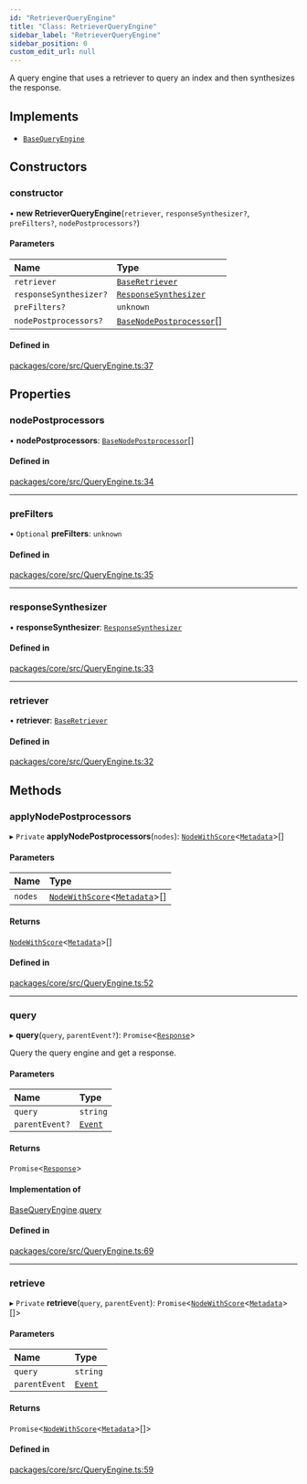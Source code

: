 ```yaml
---
id: "RetrieverQueryEngine"
title: "Class: RetrieverQueryEngine"
sidebar_label: "RetrieverQueryEngine"
sidebar_position: 0
custom_edit_url: null
---
```


A query engine that uses a retriever to query an index and then synthesizes the response.

## Implements

- [`BaseQueryEngine`](../interfaces/BaseQueryEngine.md)

## Constructors

### constructor

• **new RetrieverQueryEngine**(`retriever`, `responseSynthesizer?`, `preFilters?`, `nodePostprocessors?`)

#### Parameters

| Name                   | Type                                                                |
| :--------------------- | :------------------------------------------------------------------ |
| `retriever`            | [`BaseRetriever`](../interfaces/BaseRetriever.md)                   |
| `responseSynthesizer?` | [`ResponseSynthesizer`](ResponseSynthesizer.md)                     |
| `preFilters?`          | `unknown`                                                           |
| `nodePostprocessors?`  | [`BaseNodePostprocessor`](../interfaces/BaseNodePostprocessor.md)[] |

#### Defined in

[packages/core/src/QueryEngine.ts:37](https://github.com/run-llama/LlamaIndexTS/blob/d613bbd/packages/core/src/QueryEngine.ts#L37)

## Properties

### nodePostprocessors

• **nodePostprocessors**: [`BaseNodePostprocessor`](../interfaces/BaseNodePostprocessor.md)[]

#### Defined in

[packages/core/src/QueryEngine.ts:34](https://github.com/run-llama/LlamaIndexTS/blob/d613bbd/packages/core/src/QueryEngine.ts#L34)

---

### preFilters

• `Optional` **preFilters**: `unknown`

#### Defined in

[packages/core/src/QueryEngine.ts:35](https://github.com/run-llama/LlamaIndexTS/blob/d613bbd/packages/core/src/QueryEngine.ts#L35)

---

### responseSynthesizer

• **responseSynthesizer**: [`ResponseSynthesizer`](ResponseSynthesizer.md)

#### Defined in

[packages/core/src/QueryEngine.ts:33](https://github.com/run-llama/LlamaIndexTS/blob/d613bbd/packages/core/src/QueryEngine.ts#L33)

---

### retriever

• **retriever**: [`BaseRetriever`](../interfaces/BaseRetriever.md)

#### Defined in

[packages/core/src/QueryEngine.ts:32](https://github.com/run-llama/LlamaIndexTS/blob/d613bbd/packages/core/src/QueryEngine.ts#L32)

## Methods

### applyNodePostprocessors

▸ `Private` **applyNodePostprocessors**(`nodes`): [`NodeWithScore`](../interfaces/NodeWithScore.md)<[`Metadata`](../#metadata)\>[]

#### Parameters

| Name    | Type                                                                             |
| :------ | :------------------------------------------------------------------------------- |
| `nodes` | [`NodeWithScore`](../interfaces/NodeWithScore.md)<[`Metadata`](../#metadata)\>[] |

#### Returns

[`NodeWithScore`](../interfaces/NodeWithScore.md)<[`Metadata`](../#metadata)\>[]

#### Defined in

[packages/core/src/QueryEngine.ts:52](https://github.com/run-llama/LlamaIndexTS/blob/d613bbd/packages/core/src/QueryEngine.ts#L52)

---

### query

▸ **query**(`query`, `parentEvent?`): `Promise`<[`Response`](Response.md)\>

Query the query engine and get a response.

#### Parameters

| Name           | Type                              |
| :------------- | :-------------------------------- |
| `query`        | `string`                          |
| `parentEvent?` | [`Event`](../interfaces/Event.md) |

#### Returns

`Promise`<[`Response`](Response.md)\>

#### Implementation of

[BaseQueryEngine](../interfaces/BaseQueryEngine.md).[query](../interfaces/BaseQueryEngine.md#query)

#### Defined in

[packages/core/src/QueryEngine.ts:69](https://github.com/run-llama/LlamaIndexTS/blob/d613bbd/packages/core/src/QueryEngine.ts#L69)

---

### retrieve

▸ `Private` **retrieve**(`query`, `parentEvent`): `Promise`<[`NodeWithScore`](../interfaces/NodeWithScore.md)<[`Metadata`](../#metadata)\>[]\>

#### Parameters

| Name          | Type                              |
| :------------ | :-------------------------------- |
| `query`       | `string`                          |
| `parentEvent` | [`Event`](../interfaces/Event.md) |

#### Returns

`Promise`<[`NodeWithScore`](../interfaces/NodeWithScore.md)<[`Metadata`](../#metadata)\>[]\>

#### Defined in

[packages/core/src/QueryEngine.ts:59](https://github.com/run-llama/LlamaIndexTS/blob/d613bbd/packages/core/src/QueryEngine.ts#L59)
